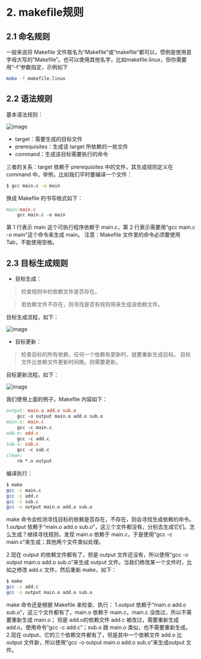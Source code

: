 # 2. makefile规则
## 2.1 命名规则
一般来说将 Makefile 文件取名为“Makefile”或“makefile”都可以，惯例是使用首字母大写的“Makefile”。也可以使用其他名字，比如makefile.linux，但你需要用“-f”参数指定，示例如下

```bash
make -f makefile.linux
```

## 2.2 语法规则
基本语法规则：

![image](https://github.com/1WMD1/script_file/blob/master/makefile/png/image-20230310110255519.png)

* target：需要生成的目标文件
* prerequisites：生成该 target 所依赖的一些文件
* command：生成该目标需要执行的命令



三者的关系：target 依赖于 prerequisites 中的文件，其生成规则定义在command 中。举例，比如我们平时要编译一个文件：

```bash
$ gcc main.c -o main
```

换成 Makefile 的书写格式如下：

```makefile
main:main.c
	gcc main.c -o main
```

第 1 行表示 main 这个可执行程序依赖于 main.c，第 2 行表示需要用“gcc main.c -o main”这个命令来生成 main。
注意：Makefile 文件里的命令必须要使用 Tab，不能使用空格。

## 2.3 目标生成规则

* 目标生成：

> 检查规则中的依赖文件是否存在。

> 若依赖文件不存在，则寻找是否有规则用来生成该依赖文件。

目标生成流程，如下：

![image](https://github.com/1WMD1/script_file/blob/master/makefile/png/image-20230310111353906.png)

* 目标更新：

> 检查目标的所有依赖，任何一个依赖有更新时，就要重新生成目标。
> 目标文件比依赖文件更新时间晚，则需要更新。

目标更新流程，如下：

![image](https://github.com/1WMD1/script_file/blob/master/makefile/png/image-20230310111817321.png)

我们使用上面的例子，Makefile 内容如下：

```makefile
output: main.o add.o sub.o
	gcc -o output main.o add.o sub.o
main.o: main.c
	gcc -c main.c
add.o: add.c
	gcc -c add.c
sub.o: sub.c
	gcc -c sub.c
clean:
	rm *.o output
```

编译执行：

```bash
$ make
gcc -c main.c
gcc -c add.c
gcc -c sub.c
gcc -o output main.o add.o sub.o
```

make 命令会检测寻找目标的依赖是否存在，不存在，则会寻找生成依赖的命令。
1.output 依赖于“main.o add.o sub.o”，这三个文件都没有，分别去生成它们。怎么生成？继续寻找规则，发现 main.o 依赖于 main.c，于是使用“gcc -c main.c”来生成；其他两个文件类似处理。

2.现在 output 的依赖文件都有了，但是 output 文件还没有，所以使用“gcc -o output main.o add.o sub.o”来生成 output 文件。当我们修改某一个文件时，比如之修改 add.c 文件，然后重新 make，如下：

```bash
$ make
gcc -c add.c
gcc -o output main.o add.o sub.o
```

make 命令还是根据 Makefile 来检查、执行：
1.output 依赖于“main.o add.o sub.o”，这三个文件都有了，main.o 依赖于 main.c，main.c 没改过，所以不需要重新生成 main.o；
但是 add.o的依赖文件 add.c 被改过，需要重新生成 add.o，使用命令“gcc -c add.c”；sub.o 跟 main.o 类似，也不需要重新生成。
2.现在 output、它的三个依赖文件都有了，但是其中一个依赖文件 add.o 比output 文件新，所以使用“gcc -o output main.o add.o sub.o”来生成output 文件。

